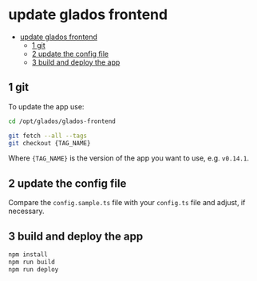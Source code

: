 # update glados frontend

- [update glados frontend](#update-glados-frontend)
  - [1 git](#1-git)
  - [2 update the config file](#2-update-the-config-file)
  - [3 build and deploy the app](#3-build-and-deploy-the-app)


## 1 git

To update the app use:

```bash
cd /opt/glados/glados-frontend

git fetch --all --tags
git checkout {TAG_NAME}
```

Where `{TAG_NAME}` is the version of the app you want to use, e.g. `v0.14.1`.

## 2 update the config file

Compare the `config.sample.ts` file with your `config.ts` file and adjust, if necessary.

## 3 build and deploy the app

```bash
npm install
npm run build
npm run deploy
```
